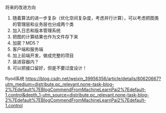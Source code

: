 将来的改进方向
1. 随着算法的进一步复杂（优化空间复杂度，考虑并行计算），可以考虑把图类的管理层和业务层也分成两个类
2. 加入日志和版本管理系统
3. 把图的计算结果也作为文件存下来
4. 加密？MD5？
5. 客户端和服务端
6. 加上前端开发，做成完整的项目
7. 装进容器内？
8. 可以把接口留好，但是不要过度设计！

flyod系统
https://blog.csdn.net/weixin_39956356/article/details/80620667?utm_medium=distribute.pc_relevant.none-task-blog-2%7Edefault%7EBlogCommendFromMachineLearnPai2%7Edefault-1.control&depth_1-utm_source=distribute.pc_relevant.none-task-blog-2%7Edefault%7EBlogCommendFromMachineLearnPai2%7Edefault-1.control

